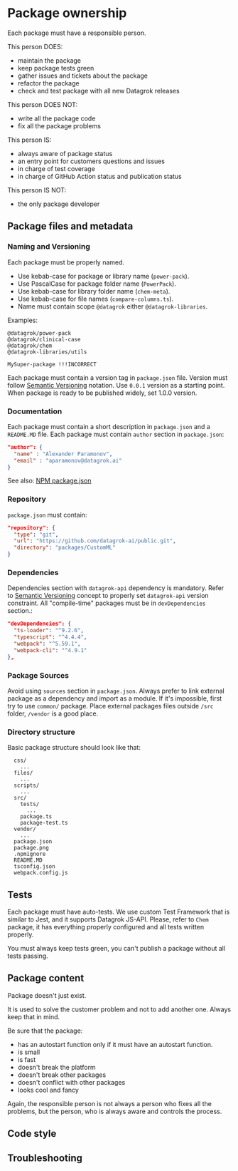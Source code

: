 # Package ownership

Each package must have a responsible person.

This person DOES:

- maintain the package
- keep package tests green
- gather issues and tickets about the package
- refactor the package
- check and test package with all new Datagrok releases

This person DOES NOT:

- write all the package code
- fix all the package problems

This person IS:

- always aware of package status
- an entry point for customers questions and issues
- in charge of test coverage
- in charge of GitHub Action status and publication status

This person IS NOT:

- the only package developer

## Package files and metadata

### Naming and Versioning

Each package must be properly named.

- Use kebab-case for package or library name (`power-pack`).
- Use PascalCase for package folder name (`PowerPack`).
- Use kebab-case for library folder name (`chem-meta`).
- Use kebab-case for file names (`compare-columns.ts`).
- Name must contain scope `@datagrok` either `@datagrok-libraries`.

Examples:

```
@datagrok/power-pack
@datagrok/clinical-case
@datagrok/chem
@datagrok-libraries/utils

MySuper-package !!!INCORRECT
```

Each package must contain a version tag in `package.json` file.
Version must follow [Semantic Versioning](https://semver.org/) notation.
Use `0.0.1` version as a starting point.
When package is ready to be published widely, set 1.0.0 version.

### Documentation

Each package must contain a short description in `package.json` and a `README.MD` file.
Each package must contain `author` section in `package.json`:

```json
"author": {
  "name" : "Alexander Paramonov",
  "email" : "aparamonov@datagrok.ai"
}
```

See also: [NPM package.json](https://docs.npmjs.com/cli/v8/configuring-npm/package-json)

### Repository

`package.json` must contain:

```json
"repository": {
  "type": "git",
  "url": "https://github.com/datagrok-ai/public.git",
  "directory": "packages/CustomML"
}
```

### Dependencies

Dependencies section with `datagrok-api` dependency is mandatory.
Refer to [Semantic Versioning](https://semver.org/) concept to properly set `datagrok-api` version constraint.
All "compile-time" packages must be in `devDependencies` section.:

```json
"devDependencies": {
  "ts-loader": "^9.2.6",
  "typescript": "^4.4.4",
  "webpack": "^5.59.1",
  "webpack-cli": "^4.9.1"
},
```

### Package Sources

Avoid using `sources` section in `package.json`. Always prefer to link external package as a dependency and import as a module.
If it's impossible, first try to use `common/` package. Place external packages files outside `/src` folder, `/vendor` is a good place.

### Directory structure

Basic package structure should look like that:

```
  css/
    ...
  files/
    ...
  scripts/
    ...
  src/
    tests/
      ...
    package.ts
    package-test.ts
  vendor/
    ...
  package.json
  package.png
  .npmignore
  README.MD
  tsconfig.json
  webpack.config.js
```

## Tests

Each package must have auto-tests. We use custom Test Framework that is similar to Jest, and it supports Datagrok JS-API.
Please, refer to `Chem` package, it has everything properly configured and all tests written properly.

You must always keep tests green, you can't publish a package without all tests passing.

## Package content

Package doesn't just exist.

It is used to solve the customer problem and not to add another one. Always keep that in mind.

Be sure that the package:

- has an autostart function only if it must have an autostart function.
- is small
- is fast
- doesn't break the platform
- doesn't break other packages
- doesn't conflict with other packages
- looks cool and fancy

Again, the responsible person is not always a person who fixes all the problems, but the person, who is always aware and controls the process.

## Code style

## Troubleshooting
